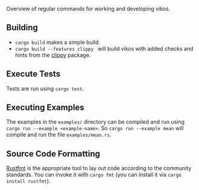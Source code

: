 Overview of regular commands for working and developing vikos.

Building
--------

* `cargo build` makes a simple build.
* `cargo build --features clippy ` will build vikos with added checks and hints
  from the [clippy](https://github.com/Manishearth/rust-clippy) package.


Execute Tests
-------------

Tests are run using `cargo test`.

Executing Examples
------------------

The examples in the `examples/` directory can be compiled and run using `cargo
run --example <example-name>`. So `cargo run --example mean` will compile and
run the file `examples/mean.rs`.

Source Code Formatting
----------------------

[Rustfmt](https://github.com/rust-lang-nursery/rustfmt) is the appropriate tool
to lay out code according to the community standards. You can invoke it with
`cargo fmt` (you can install it via `cargo install rustfmt`).


